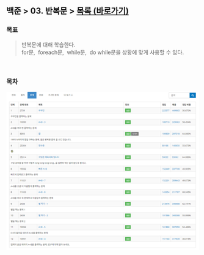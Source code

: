 
## 백준 > 03. 반복문 > [목록 (바로가기)](https://www.acmicpc.net/step/3)

### 목표     
> 반복문에 대해 학습한다.    
> for문,&nbsp; foreach문,&nbsp; while문,&nbsp; do while문을 상황에 맞게 사용할 수 있다.    

<br>

### 목차 

![03. 반복문 목차](00/A_Summary.png)

<br>

